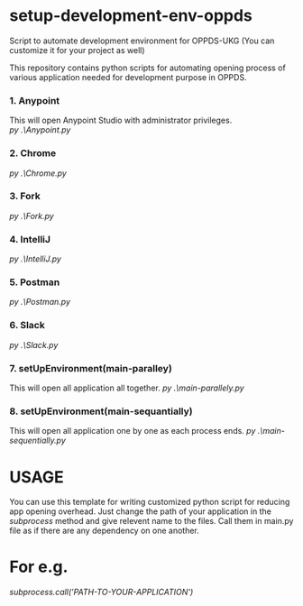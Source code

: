 # setup-development-env-oppds
Script to automate development environment for OPPDS-UKG (You can customize it for your project as well)

This repository contains python scripts for automating opening process of various application needed for development purpose in OPPDS.

### 1. Anypoint
This will open Anypoint Studio with administrator privileges.<br/>
*py .\Anypoint.py*
### 2. Chrome
*py .\Chrome.py*
### 3. Fork
*py .\Fork.py*
### 4. IntelliJ
*py .\IntelliJ.py*
### 5. Postman
*py .\Postman.py*
### 6. Slack
*py .\Slack.py*
### 7. setUpEnvironment(main-paralley)
This will open all application all together.
*py .\main-parallely.py*
### 8. setUpEnvironment(main-sequantially)
This will open all application one by one as each process ends.
*py .\main-sequentially.py*

# USAGE
You can use this template for writing customized python script for reducing app opening overhead. Just change the path of your application in the *subprocess* method and give relevent name to the files.
Call them in main.py file as if there are any dependency on one another.

# For e.g.
*subprocess.call('PATH-TO-YOUR-APPLICATION')*
